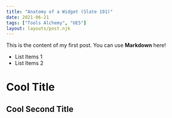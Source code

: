 ```yaml
---
title: "Anatomy of a Widget (Slate 101)"
date: 2021-06-21
tags: ["Tools Alchemy", "UE5"]
layout: layouts/post.njk
---
```


This is the content of my first post.
You can use **Markdown** here!

- List Items 1
- List Items 2

# Cool Title

## Cool Second Title